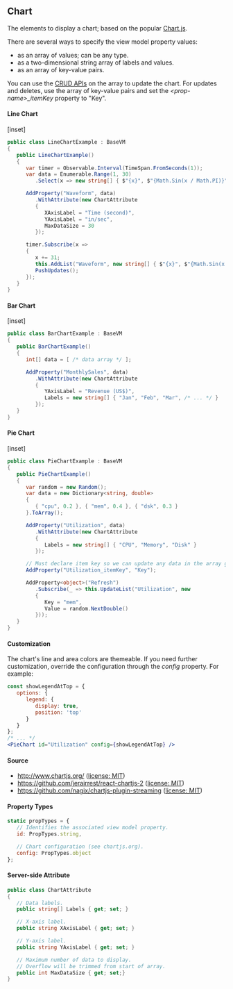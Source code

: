 ﻿## Chart

The elements to display a chart; based on the popular [Chart.js](https://www.chartjs.org/). 

There are several ways to specify the view model property values:
- as an array of values; can be any type.
- as a two-dimensional string array of labels and values.
- as an array of key-value pairs.

You can use the [CRUD APIs](http://dotnetify.net/react/crud) on the array to update the chart.  For updates and deletes, use the array of key-value pairs and set the _&lt;prop-name&gt;&#95;itemKey_ property to "Key".

#### Line Chart

[inset]

```csharp
public class LineChartExample : BaseVM
{
   public LineChartExample()
   {
      var timer = Observable.Interval(TimeSpan.FromSeconds(1));
      var data = Enumerable.Range(1, 30)
         .Select(x => new string[] { $"{x}", $"{Math.Sin(x / Math.PI)}" }).ToArray();

      AddProperty("Waveform", data)
         .WithAttribute(new ChartAttribute 
         { 
            XAxisLabel = "Time (second)", 
            YAxisLabel = "in/sec", 
            MaxDataSize = 30 
         });

      timer.Subscribe(x => 
      {
         x += 31;
         this.AddList("Waveform", new string[] { $"{x}", $"{Math.Sin(x / Math.PI)}" });
         PushUpdates();
      });
   }
}
```

#### Bar Chart

[inset]

```csharp
public class BarChartExample : BaseVM
{
   public BarChartExample()
   {
      int[] data = [ /* data array */ ];

      AddProperty("MonthlySales", data)
         .WithAttribute(new ChartAttribute 
         { 
            YAxisLabel = "Revenue (US$)",
            Labels = new string[] { "Jan", "Feb", "Mar", /* ... */ } 
         });
   }
}
```

#### Pie Chart

[inset]

```csharp
public class PieChartExample : BaseVM
{
   public PieChartExample()
   {
      var random = new Random();
      var data = new Dictionary<string, double>
      {
         { "cpu", 0.2 }, { "mem", 0.4 }, { "dsk", 0.3 }
      }.ToArray();

      AddProperty("Utilization", data)
         .WithAttribute(new ChartAttribute
         {
            Labels = new string[] { "CPU", "Memory", "Disk" }
         });

      // Must declare item key so we can update any data in the array given a key.
      AddProperty("Utilization_itemKey", "Key");

      AddProperty<object>("Refresh")
         .Subscribe(_ => this.UpdateList("Utilization", new 
         { 
            Key = "mem", 
            Value = random.NextDouble() 
         }));
   }
}
```

#### Customization

The chart's line and area colors are themeable.  If you need further customization, override the configuration through the _config_ property.  For example:

```jsx
const showLegendAtTop = {
   options: {
      legend: {
         display: true,
         position: 'top'
      }
   }
};
/* ... */
<PieChart id="Utilization" config={showLegendAtTop} />
```

#### Source

- http://www.chartjs.org/ ([license: MIT](http://www.chartjs.org/docs/latest/notes/license.html))
- https://github.com/jerairrest/react-chartjs-2 ([license: MIT](https://github.com/jerairrest/react-chartjs-2/blob/master/LICENSE.md))
- https://github.com/nagix/chartjs-plugin-streaming ([license: MIT](https://github.com/nagix/chartjs-plugin-streaming/blob/master/LICENSE.md))

#### Property Types

```jsx
static propTypes = {
   // Identifies the associated view model property.
   id: PropTypes.string,

   // Chart configuration (see chartjs.org).
   config: PropTypes.object
};
```

#### Server-side Attribute

```csharp
public class ChartAttribute
{
   // Data labels.
   public string[] Labels { get; set; }

   // X-axis label.
   public string XAxisLabel { get; set; }

   // Y-axis label.
   public string YAxisLabel { get; set; }

   // Maximum number of data to display. 
   // Overflow will be trimmed from start of array.
   public int MaxDataSize { get; set;}
}
```